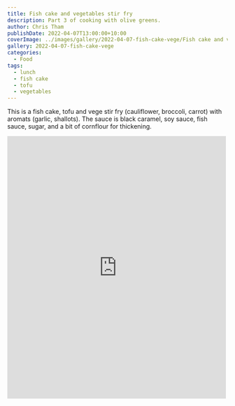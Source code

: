 ```yaml
---
title: Fish cake and vegetables stir fry
description: Part 3 of cooking with olive greens.
author: Chris Tham
publishDate: 2022-04-07T13:00:00+10:00
coverImage: ../images/gallery/2022-04-07-fish-cake-vege/Fish cake and vege stir fry (3).jpeg
gallery: 2022-04-07-fish-cake-vege
categories:
  - Food
tags:
  - lunch
  - fish cake
  - tofu
  - vegetables
---
```


This is a fish cake, tofu and vege stir fry (cauliflower, broccoli, carrot)
with aromats (garlic, shallots). The sauce is black caramel, soy sauce, fish sauce, sugar, and a bit of cornflour for thickening.

<iframe src="https://www.facebook.com/plugins/post.php?href=https%3A%2F%2Fwww.facebook.com%2Fchris1.tham%2Fposts%2Fpfbid0XWycWPNhQfVY3U9nrVSfkJUhk9rQ9xuZsSXMiyPKNr9UtJ9XYURGP8TbsV3HPd9Jl&show_text=true&width=500" width="500" height="601" style="border:none;overflow:hidden" scrolling="no" frameborder="0" allowfullscreen="true" allow="autoplay; clipboard-write; encrypted-media; picture-in-picture; web-share"></iframe>
